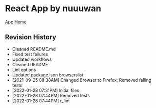 # React App by nuuuwan

[App Home](https://nuuuwan.github.io/nuwan_org)

## Revision History
  * Cleaned README.md
  * Fixed test failures
  * Updated workflows
  * Cleaned README
  * Lint options
  * Updated package.json browserslist
  *  [2021-09-25 08:38AM] Changed Browser to Firefox; Removed failing tests
  *  [2022-01-28 07:31PM] Initial files
  *  [2022-01-28 07:44PM] Removed tests
  *  [2022-01-28 07:44PM] r_lint
